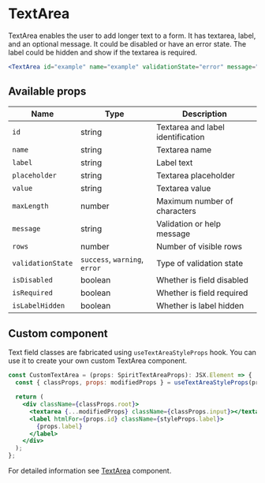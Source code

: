 # TextArea

TextArea enables the user to add longer text to a form. It has textarea, label,
and an optional message. It could be disabled or have an error state. The label could be hidden
and show if the textarea is required.

```jsx
<TextArea id="example" name="example" validationState="error" message="validation failed" isRequired />
```

## Available props

| Name              | Type                          | Description                       |
| ----------------- | ----------------------------- | --------------------------------- |
| `id`              | string                        | Textarea and label identification |
| `name`            | string                        | Textarea name                     |
| `label`           | string                        | Label text                        |
| `placeholder`     | string                        | Textarea placeholder              |
| `value`           | string                        | Textarea value                    |
| `maxLength`       | number                        | Maximum number of characters      |
| `message`         | string                        | Validation or help message        |
| `rows`            | number                        | Number of visible rows            |
| `validationState` | `success`, `warning`, `error` | Type of validation state          |
| `isDisabled`      | boolean                       | Whether is field disabled         |
| `isRequired`      | boolean                       | Whether is field required         |
| `isLabelHidden`   | boolean                       | Whether is label hidden           |

## Custom component

Text field classes are fabricated using `useTextAreaStyleProps` hook. You can use it to create your own custom TextArea component.

```jsx
const CustomTextArea = (props: SpiritTextAreaProps): JSX.Element => {
  const { classProps, props: modifiedProps } = useTextAreaStyleProps(props);

  return (
    <div className={classProps.root}>
      <textarea {...modifiedProps} className={classProps.input}></textarea>
      <label htmlFor={props.id} className={styleProps.label}>
        {props.label}
      </label>
    </div>
  );
};
```

For detailed information see [TextArea](https://github.com/lmc-eu/spirit-design-system/blob/main/packages/web/src/components/TextArea/README.md) component.
